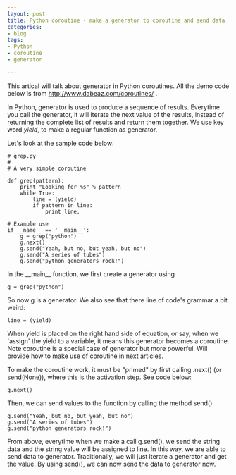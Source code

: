 ```yaml
---
layout: post
title: Python coroutine - make a generator to coroutine and send data
categories:
- blog
tags:
- Python
- coroutine
- generator

---
```


This artical will talk about generator in Python coroutines. 
All the demo code below is from http://www.dabeaz.com/coroutines/ . 

In Python, generator is used to produce a sequence of results. Everytime 
you call the generator, it will iterate the next value of the results, 
instead of returning the complete list of results and return them together. 
We use key word _yield_, to make a regular function as generator. 

Let's look at the sample code below: 

```
# grep.py
#
# A very simple coroutine

def grep(pattern):
    print "Looking for %s" % pattern
    while True:
        line = (yield)
        if pattern in line:
            print line,

# Example use
if __name__ == '__main__':
    g = grep("python")
    g.next()
    g.send("Yeah, but no, but yeah, but no")
    g.send("A series of tubes")
    g.send("python generators rock!")
```

In the \_\_main\_\_ function, we first create a generator using 

```
g = grep("python")
```

So now g is a generator. We also see that there line of code's grammar a bit weird:

```
line = (yield)
```

When yield is placed on the right hand side of equation, or say, when we 'assign' 
the yield to a variable, it means this generator becomes a coroutine. Note coroutine is 
a special case of generator but more powerful. Will provide how to make use of coroutine
in next articles. 

To make the coroutine work, it must be "primed" by first calling .next() 
(or send(None)), where this is the activation step. See code below:

```
g.next()
```

Then, we can send values to the function by calling the method send() 

```
g.send("Yeah, but no, but yeah, but no")
g.send("A series of tubes")
g.send("python generators rock!")
```

From above, everytime when we make a call g.send(), we send the string data
and the string value will be assigned to line. In this way, we are able 
to send data to generator. Traditionally, we will just iterate a generator 
and get the value. By using send(), we can now send the data to generator now. 
